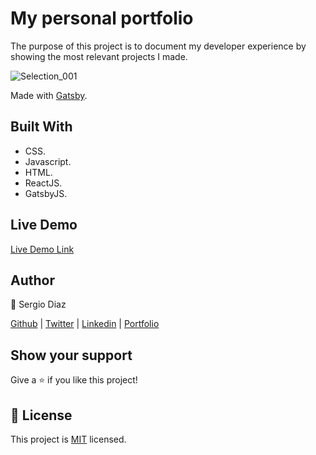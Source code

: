 # My personal portfolio 

The purpose of this project is to document my developer experience by showing the most relevant projects I made.

![Selection_001](https://user-images.githubusercontent.com/49207642/78926337-88479e00-7a62-11ea-9235-e202a1e5f995.png)

Made with [Gatsby](https://www.gatsbyjs.org/).

## Built With

- CSS.
- Javascript.
- HTML.
- ReactJS.
- GatsbyJS.

## Live Demo

[Live Demo Link](https://sergiodev.netlify.com/)

## Author

👤 Sergio Diaz

[Github](https://github.com/serdg0) | [Twitter](https://twitter.com/thesergiod) | [Linkedin](https://www.linkedin.com/in/sergiodiaz-dev/) | [Portfolio](https://sergiodev.netlify.com/)


## Show your support

Give a ⭐️ if you like this project!

## 📝 License

This project is [MIT](lic.url) licensed.
